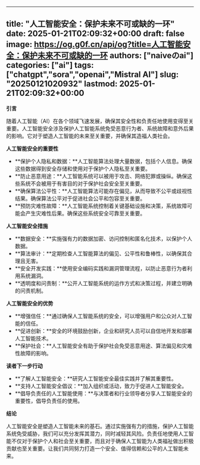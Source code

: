 
---
title: "人工智能安全：保护未来不可或缺的一环"
date: 2025-01-21T02:09:32+00:00
draft: false
image: https://og.g0f.cn/api/og?title=人工智能安全：保护未来不可或缺的一环
authors: ["naiveのai"]
categories: ["ai"]
tags: ["chatgpt","sora","openai","Mistral AI"]
slug: "20250121020932"
lastmod: 2025-01-21T02:09:32+00:00
---
**引言**

随着人工智能（AI）在各个领域飞速发展，确保其安全性和负责任地使用变得至关重要。人工智能安全涉及保护人工智能系统免受恶意行为者、系统故障和意外后果的影响。它对于塑造人工智能的未来至关重要，并确保其造福人类社会。

**人工智能安全的重要性**

* **保护个人隐私和数据：**人工智能算法处理大量数据，包括个人信息。确保这些数据得到安全存储和使用对于保护个人隐私至关重要。
* **防止恶意用途：**人工智能系统可以被用于攻击、网络犯罪或操纵。确保这些系统不会被用于有害目的对于保护社会安全至关重要。
* **确保算法公平性：**人工智能算法可能存在偏见，从而导致不公平或歧视性结果。确保算法公平对于促进社会公平和包容至关重要。
* **预防灾难性故障：**人工智能系统控制着关键基础设施和决策，系统故障可能会产生灾难性后果。确保这些系统安全可靠至关重要。

**人工智能安全措施**

* **数据安全：**实施强有力的数据加密、访问控制和匿名化技术，以保护个人数据。
* **算法审计：**定期检查人工智能算法的偏见、公平性和鲁棒性，以确保其合理且无害。
* **安全开发实践：**使用安全编码实践和漏洞管理流程，以防止恶意行为者利用系统漏洞。
* **透明度和问责制：**公开人工智能系统的运作方式和决策过程，并建立明确的问责机制。

**人工智能安全的优势**

* **增强信任：**通过确保人工智能系统的安全，可以增强用户和公众对人工智能的信任。
* **促进创新：**安全的环境鼓励创新，企业和研究人员可以自信地开发和部署人工智能技术。
* **保护社会：**人工智能安全有助于保护社会免受恶意用途、算法偏见和灾难性故障的影响。

**读者下一步行动**

* **了解人工智能安全：**研究人工智能安全最佳实践并了解其重要性。
* **支持人工智能安全倡议：**加入组织或活动，致力于促进人工智能安全。
* **倡导负责任的人工智能使用：**与决策者和行业领导者分享人工智能安全的重要性，倡导负责任的使用。

**结论**

人工智能安全是塑造人工智能未来的基石。通过实施强有力的措施，保护人工智能系统免受威胁，我们可以充分发挥其潜力，同时减轻其风险。负责任地使用人工智能不仅对于保护个人和社会至关重要，而且对于确保人工智能为人类福祉做出积极贡献也至关重要。让我们共同努力打造一个安全、值得信赖和公平的人工智能未来。